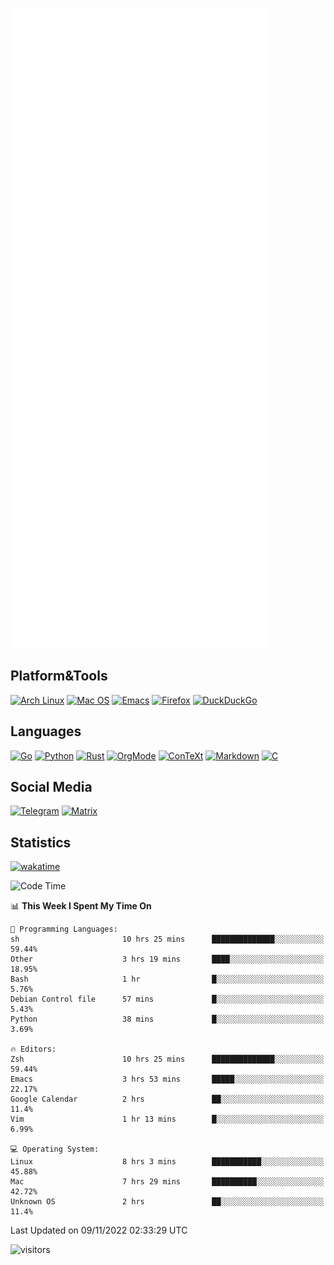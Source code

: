 ![Metrics](https://github.com/SteamedFish/SteamedFish/blob/master/github-metrics.svg)

## Platform&Tools

[![Arch Linux](https://img.shields.io/badge/ArchLinux-1793D1?logo=arch-linux&logoColor=fff&style=flat-square)](https://archlinux.org/)
[![Mac OS](https://img.shields.io/badge/MacOS-000000?style=flat-square&logo=macos&logoColor=F0F0F0)](https://www.apple.com/macos/)
[![Emacs](https://img.shields.io/badge/Emacs-%237F5AB6.svg?&style=flat-square&logo=gnu-emacs&logoColor=white)](https://www.gnu.org/software/emacs/)
[![Firefox](https://img.shields.io/badge/Firefox-FF7139?style=flat-square&logo=Firefox-Browser&logoColor=white)](https://firefox.com/)
[![DuckDuckGo](https://img.shields.io/badge/DuckDuckGo-DE5833?style=flat-square&logo=DuckDuckGo&logoColor=white)](https://duckduckgo.com/)

## Languages

[![Go](https://img.shields.io/badge/Golang-%2300ADD8.svg?style=flat-square&logo=go&logoColor=white)](https://golang.org/)
[![Python](https://img.shields.io/badge/Python-3670A0?style=flat-square&logo=python&logoColor=ffdd54)](https://www.python.org/)
[![Rust](https://img.shields.io/badge/Rust-%23000000.svg?style=flat-square&logo=rust&logoColor=white)](https://www.rust-lang.org/)
[![OrgMode](https://img.shields.io/badge/OrgMode-%23000000.svg?style=flat-square&logo=org&logoColor=white)](https://orgmode.org/)
[![ConTeXt](https://img.shields.io/badge/ConTeXt-%23008080.svg?style=flat-square&logo=latex&logoColor=white)](https://contextgarden.net/)
[![Markdown](https://img.shields.io/badge/MarkDown-%23000000.svg?style=flat-square&logo=markdown&logoColor=white)](https://daringfireball.net/projects/markdown/)
[![C](https://img.shields.io/badge/C-%2300599C.svg?style=flat-square&logo=c&logoColor=white)](https://www.iso.org/standard/74528.html)

## Social Media
[![Telegram](https://img.shields.io/badge/SteamedFish-2CA5E0?style=social&logo=telegram&logoColor=white)](https://t.me/SteamedFish)
[![Matrix](https://img.shields.io/badge/SteamedFish-2CA5E0?style=social&logo=matrix&logoColor=black)](https://matrix.to/#/@i:steamedfish.org)

## Statistics
[![wakatime](https://wakatime.com/badge/user/168280d6-fcf2-4b4f-ad3a-dc4612f35b38.svg)](https://wakatime.com/@168280d6-fcf2-4b4f-ad3a-dc4612f35b38)

<!--START_SECTION:waka-->
![Code Time](http://img.shields.io/badge/Code%20Time-2%2C124%20hrs%2030%20mins-blue)

📊 **This Week I Spent My Time On** 

```text
💬 Programming Languages: 
sh                       10 hrs 25 mins      ██████████████░░░░░░░░░░░   59.44% 
Other                    3 hrs 19 mins       ████░░░░░░░░░░░░░░░░░░░░░   18.95% 
Bash                     1 hr                █░░░░░░░░░░░░░░░░░░░░░░░░   5.76% 
Debian Control file      57 mins             █░░░░░░░░░░░░░░░░░░░░░░░░   5.43% 
Python                   38 mins             █░░░░░░░░░░░░░░░░░░░░░░░░   3.69%

🔥 Editors: 
Zsh                      10 hrs 25 mins      ██████████████░░░░░░░░░░░   59.44% 
Emacs                    3 hrs 53 mins       █████░░░░░░░░░░░░░░░░░░░░   22.17% 
Google Calendar          2 hrs               ██░░░░░░░░░░░░░░░░░░░░░░░   11.4% 
Vim                      1 hr 13 mins        █░░░░░░░░░░░░░░░░░░░░░░░░   6.99%

💻 Operating System: 
Linux                    8 hrs 3 mins        ███████████░░░░░░░░░░░░░░   45.88% 
Mac                      7 hrs 29 mins       ██████████░░░░░░░░░░░░░░░   42.72% 
Unknown OS               2 hrs               ██░░░░░░░░░░░░░░░░░░░░░░░   11.4%

```


 Last Updated on 09/11/2022 02:33:29 UTC
<!--END_SECTION:waka-->

![visitors](https://visitor-badge.laobi.icu/badge?page_id=SteamedFish.SteamedFish)
